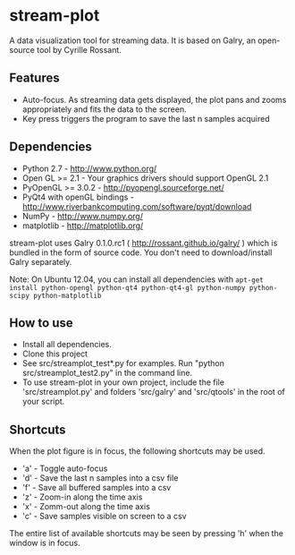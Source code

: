 stream-plot
===========

A data visualization tool for streaming data. It is based on Galry, an open-source tool by Cyrille Rossant.


Features
---------

- Auto-focus. As streaming data gets displayed, the plot pans and zooms appropriately and fits the data to the screen.
- Key press triggers the program to save the last n samples acquired

Dependencies
-----------

- Python 2.7 - http://www.python.org/
- Open GL >= 2.1 - Your graphics drivers should support OpenGL 2.1
- PyOpenGL >= 3.0.2 - http://pyopengl.sourceforge.net/
- PyQt4 with openGL bindings - http://www.riverbankcomputing.com/software/pyqt/download
- NumPy - http://www.numpy.org/
- matplotlib - http://matplotlib.org/


stream-plot uses Galry 0.1.0.rc1 ( http://rossant.github.io/galry/ ) which is bundled in the form of source code. You don't need to download/install Galry separately.

Note: On Ubuntu 12.04, you can install all dependencies with `apt-get install python-opengl python-qt4 python-qt4-gl python-numpy python-scipy python-matplotlib`

How to use
----------

- Install all dependencies.
- Clone this project
- See src/streamplot_test*.py for examples. Run "python src/streamplot_test2.py" in the command line.
- To use stream-plot in your own project, include the file 'src/streamplot.py' and folders 'src/galry' and 'src/qtools' in the root of your script.

Shortcuts
---------

When the plot figure is in focus, the following shortcuts may be used.

- 'a' - Toggle auto-focus
- 'd' - Save the last n samples into a csv file
- 'f' - Save all buffered samples into a csv
- 'z' - Zoom-in along the time axis
- 'x' - Zomm-out along the time axis
- 'c' - Save samples visible on screen to a csv

The entire list of available shortcuts may be seen by pressing 'h' when the window is in focus.

